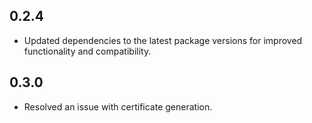 ## 0.2.4

* Updated dependencies to the latest package versions for improved functionality and compatibility.

## 0.3.0

* Resolved an issue with certificate generation.
